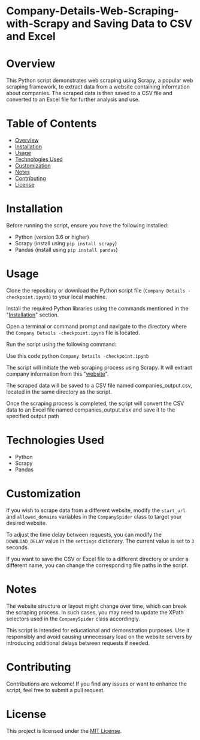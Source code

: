 # Company-Details-Web-Scraping-with-Scrapy and Saving Data to CSV and Excel

# Overview

This Python script demonstrates web scraping using Scrapy, a popular web scraping framework, to extract data from a website containing information about companies. The scraped data is then saved to a CSV file and converted to an Excel file for further analysis and use.

# Table of Contents
- [Overview](#Overview)
- [Installation](#Installation)
- [Usage](#Usage)
- [Technologies Used](Technologies-Used)
- [Customization](#Customization)
- [Notes](#Notes)
- [Contributing](#Contributing)
- [License](#License)

# Installation
Before running the script, ensure you have the following installed:

- Python (version 3.6 or higher)
- Scrapy (install using ```pip install scrapy```)
- Pandas (install using ```pip install pandas```)

# Usage
Clone the repository or download the Python script file (```Company Details -checkpoint.ipynb```) to your local machine.

Install the required Python libraries using the commands mentioned in the "[Installation](#Installation)" section.

Open a terminal or command prompt and navigate to the directory where the ```Company Details -checkpoint.ipynb``` file is located.

Run the script using the following command:

Use this code
python ```Company Details -checkpoint.ipynb```

The script will initiate the web scraping process using Scrapy. It will extract company information from this "[website](https://vdiv-bw.de/verwaltersuche/?no_cache=1&tx_browser_pi1%5Bradius%5D=50&page=1)".

The scraped data will be saved to a CSV file named companies_output.csv, located in the same directory as the script.

Once the scraping process is completed, the script will convert the CSV data to an Excel file named companies_output.xlsx and save it to the specified output path 

# Technologies Used

- Python
- Scrapy
- Pandas

# Customization

If you wish to scrape data from a different website, modify the ```start_url``` and ```allowed_domains``` variables in the ```CompanySpider``` class to target your desired website.

To adjust the time delay between requests, you can modify the ```DOWNLOAD_DELAY``` value in the ```settings``` dictionary. The current value is set to ```3``` seconds.

If you want to save the CSV or Excel file to a different directory or under a different name, you can change the corresponding file paths in the script.

# Notes
The website structure or layout might change over time, which can break the scraping process. In such cases, you may need to update the XPath selectors used in the ```CompanySpider``` class accordingly.

This script is intended for educational and demonstration purposes. Use it responsibly and avoid causing unnecessary load on the website servers by introducing additional delays between requests if needed.

# Contributing

Contributions are welcome! If you find any issues or want to enhance the script, feel free to submit a pull request.

# License

This project is licensed under the [MIT License](LICENSE).
